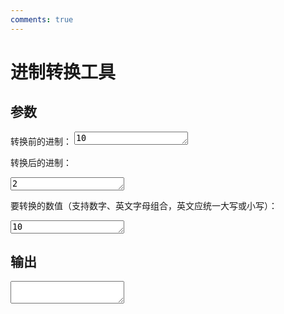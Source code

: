 ```yaml
---
comments: true
---
```


# 进制转换工具

## 参数

<form id="from" oninput="convertBase()">
<label for="from-base">转换前的进制：</label>
<textarea class="textarea-auto" name="from-base" id="from-base" rows="1">10</textarea>

<label for="to-base">转换后的进制：</label>
<textarea class="textarea-auto" name="to-base" id="to-base" rows="1">2</textarea>

<label for="text">要转换的数值（支持数字、英文字母组合，英文应统一大写或小写）：</label>
<textarea class="textarea-auto" type="text" name="text" id="text" rows="1">10</textarea>

</form>

## 输出
<!--输出结果-->
<div>
    <label for="output" id="label-output"></label>
    <textarea id="output" readonly class="textarea-auto"></textarea>
</div>

<script type="text/javascript">
/*转换进制*/
function convertBase() {
  /*去除无效字符*/
  validateNumericInput('text',/[^0-9][^A-Z][^a-z]/g);
  validateNumericInput('from-base',/[^0-9]/g);
  validateNumericInput('to-base',/[^0-9]/g);
  /*获取数据*/
  let num = document.getElementById('text').value;
  let fromBase = document.getElementById('from-base').value;
  let toBase = document.getElementById('to-base').value;
  /* 确保进制在合理范围内 */
  if (fromBase < 2 || fromBase > 36 || toBase < 2 || toBase > 36) {
    document.getElementById('output').value = "无效的进制";
  }else{
    /*将数字从原进制转换为十进制 */
    let decimal = parseInt(num, fromBase); 
    /*将十进制转换为目标进制 */
    let result = "";
    while (decimal > 0) {
      const remainder = decimal % toBase;
      result = String.fromCharCode(remainder + 48) + result;/*ASCII 值 '0' 是 48*/
      decimal = Math.floor(decimal / toBase);
    }
    document.getElementById('output').value = result;
  }
  }
/*页面打开时，自动执行一次脚本*/
convertBase();
</script>